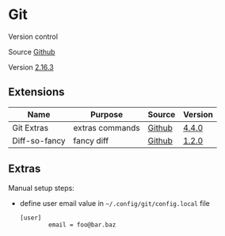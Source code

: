 # Git

Version control

Source [Github](https://github.com/git/git)

Version [2.16.3](https://github.com/git/git/releases/tag/v2.16.3)

## Extensions

| Name                | Purpose                | Source                                                     | Version                                                                       |
|---------------------|------------------------|------------------------------------------------------------|-------------------------------------------------------------------------------|
| Git Extras          | extras commands        | [Github](https://github.com/tj/git-extras)                 | [4.4.0](https://github.com/tj/git-extras/releases/tag/4.4.0)                  |
| Diff-so-fancy       | fancy diff             | [Github](https://github.com/so-fancy/diff-so-fancy)        | [1.2.0](https://github.com/so-fancy/diff-so-fancy/releases/tag/v1.2.0)        |

## Extras

Manual setup steps:
- define user email value in `~/.config/git/config.local` file
  ```
  [user]
          email = foo@bar.baz
  ```
